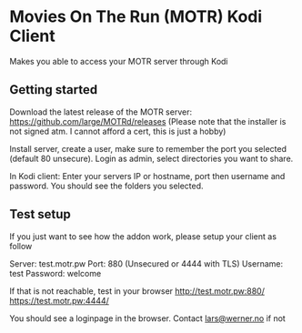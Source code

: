 # Movies On The Run (MOTR) Kodi Client

Makes you able to access your MOTR server through Kodi

## Getting started

Download the latest release of the MOTR server: https://github.com/large/MOTRd/releases
(Please note that the installer is not signed atm. I cannot afford a cert, this is just a hobby)

Install server, create a user, make sure to remember the port you selected (default 80 unsecure).
Login as admin, select directories you want to share.

In Kodi client:
Enter your servers IP or hostname, port then username and password.
You should see the folders you selected.

## Test setup

If you just want to see how the addon work, please setup your client as follow

Server: test.motr.pw
Port: 880 (Unsecured or 4444 with TLS)
Username: test
Password: welcome

If that is not reachable, test in your browser
http://test.motr.pw:880/
https://test.motr.pw:4444/

You should see a loginpage in the browser.
Contact lars@werner.no if not
